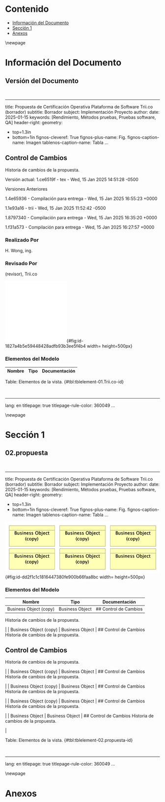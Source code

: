 # Contenido
* [Información del Documento](#información-del-documento)
* [Sección 1](#sección-1)
* [Anexos](#anexos)


<div style="page-break-before: always;"></div>
\newpage

# Información del Documento

## Versión del Documento

> 

<br>

---
title: Propuesta de Certificación Operativa Plataforma de Software Trii.co (borrador)
subtitle: Borrador
subject: Implementación Proyecto
author: 
date: 2025-01-15
keywords: [Rendimiento, Métodos pruebas, Pruebas software, QA]
header-right: 
geometry:
  - top=1.3in
  - bottom=1in
fignos-cleveref: True
fignos-plus-name: Fig.
fignos-caption-name: Imagen
tablenos-caption-name: Tabla
...

## Control de Cambios
Historia de cambios de la propuesta.


Versión actual: 
1.ce6519f - tex - Wed, 15 Jan 2025 14:51:28 -0500


Versiones Anteriores

1.4e65936 - Compilación para entrega - Wed, 15 Jan 2025 16:55:23 +0000

1.1e93a16 - trii - Wed, 15 Jan 2025 11:52:42 -0500

1.8797340 - Compilación para entrega - Wed, 15 Jan 2025 16:35:20 +0000

1.f31a573 - Compilación para entrega - Wed, 15 Jan 2025 16:27:57 +0000


### Realizado Por
H. Wong, ing.

### Revisado Por
(revisor), Trii.co

![01.Trii.co. _Fuente: Repositorio arquitectura Integración JEP (2024)_](images/01.Trii.co.png){#fig:id-1827a4b5e59448428adfb93b3ee5f4b4 width= height=500px}

### Elementos del Modelo

| Nombre  | Tipo | Documentación |
|---------|------|---------------|

Table: Elementos de la vista. {#tbl:tblelement-01.Trii.co-id}

<br>




---
lang: en
titlepage: true
titlepage-rule-color: 360049
...


<div style="page-break-before: always;"></div>
\newpage

# Sección 1

## 02.propuesta

> 

<br>

---
title: Propuesta de Certificación Operativa Plataforma de Software Trii.co (borrador)
subtitle: Borrador
subject: Implementación Proyecto
author: 
date: 2025-01-15
keywords: [Rendimiento, Métodos pruebas, Pruebas software, QA]
header-right: 
geometry:
  - top=1.3in
  - bottom=1in
fignos-cleveref: True
fignos-plus-name: Fig.
fignos-caption-name: Imagen
tablenos-caption-name: Tabla
...

![02.propuesta. _Fuente: Repositorio arquitectura Integración JEP (2024)_](images/02.propuesta.png){#fig:id-dd2f1c1c1816447380fe900b66faa8bc width= height=500px}

### Elementos del Modelo

| Nombre  | Tipo | Documentación |
|---------|------|---------------|
| Business Object (copy) | Business Object | ## Control de Cambios
Historia de cambios de la propuesta.

 |
| Business Object (copy) | Business Object | ## Control de Cambios
Historia de cambios de la propuesta.

## Control de Cambios
Historia de cambios de la propuesta.

 |
| Business Object (copy) | Business Object | ## Control de Cambios
Historia de cambios de la propuesta.

 |
| Business Object (copy) | Business Object | ## Control de Cambios
Historia de cambios de la propuesta.

 |
| Business Object (copy) | Business Object | ## Control de Cambios
Historia de cambios de la propuesta.

 |
| Business Object | Business Object | ## Control de Cambios
Historia de cambios de la propuesta.

 |

Table: Elementos de la vista. {#tbl:tblelement-02.propuesta-id}

<br>




---
lang: en
titlepage: true
titlepage-rule-color: 360049
...


<div style="page-break-before: always;"></div>
\newpage

# Anexos

